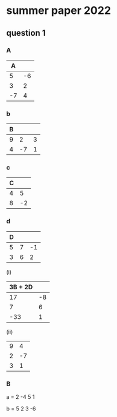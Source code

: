 # summer paper 2022

## question 1

### A

| A  |    |  
| -- | -- |
| 5  | -6 |
| 3  | 2  |
| -7 | 4  |

### b

| B |    |   |
| - | -- | - |
| 9 | 2  | 3 |
| 4 | -7 | 1 |


### c

| C |    |
| - | -- |
| 4 | 5  |
| 8 | -2 |

### d

| D |   |    |
| - | - | -- |
| 5 | 7 | -1 |
| 3 | 6 | 2  |

(i)

| 3B + 2D |       |
| ------- | ----- |
| 17      | -8    |
| 7       | 6     |
| -33     | 1     |


(ii)

|   |   |
| - | - |
| 9 | 4 |
| 2 | -7 |
| 3 | 1 |

### B

a = 2 -4 
    5  1

b = 5  2
    3 -6